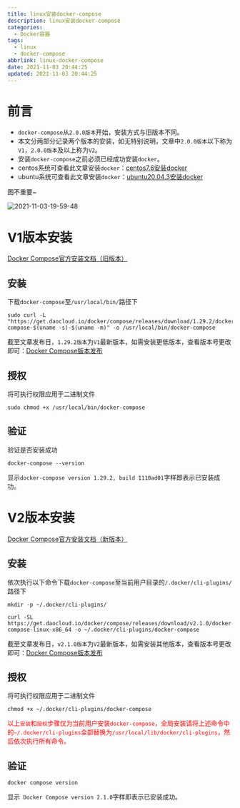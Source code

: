 ```yaml
---
title: linux安装docker-compose
description: linux安装docker-compose
categories:
  - Docker容器
tags:
  - linux
  - docker-compose
abbrlink: linux-docker-compose
date: 2021-11-03 20:44:25
updated: 2021-11-03 20:44:25
---
```


# 前言

- `docker-compose`从`2.0.0版本`开始，安装方式与旧版本不同。
- 本文分两部分记录两个版本的安装，如无特别说明，文章中`2.0.0版本`以下称为`V1`，`2.0.0版本`及以上称为`V2`。
- 安装`docker-compose`之前必须已经成功安装`docker`。
- centos系统可查看此文章安装`docker`：[centos7.6安装docker](https://codesensi.cn/docker/centos7.6-docker/)
- ubuntu系统可查看此文章安装`docker`：[ubuntu20.04.3安装docker](https://codesensi.cn/docker/ubuntu20.04.3-docker/)

图不重要~

![2021-11-03-19-59-48](https://image.codesensi.cn/hexo/post/2021-11-03-19-59-48.png)

# V1版本安装

[Docker Compose官方安装文档（旧版本）](https://docs.docker.com/compose/install/)

## 安装

下载`docker-compose`至`/usr/local/bin/`路径下

```Shell
sudo curl -L "https://get.daocloud.io/docker/compose/releases/download/1.29.2/docker-compose-$(uname -s)-$(uname -m)" -o /usr/local/bin/docker-compose
```

截至文章发布日，`1.29.2版本`为`V1`最新版本，如需安装更低版本，查看版本号更改即可：[Docker Compose版本发布](https://github.com/docker/compose/releases)

## 授权

将可执行权限应用于二进制文件

```Shell
sudo chmod +x /usr/local/bin/docker-compose
```

## 验证

验证是否安装成功
```Shell
docker-compose --version
```

显示`docker-compose version 1.29.2, build 1110ad01`字样即表示已安装成功。

# V2版本安装

[Docker Compose官方安装文档（新版本）](https://docs.docker.com/compose/cli-command/)

## 安装

依次执行以下命令下载`docker-compose`至当前用户目录的`/.docker/cli-plugins/`路径下

```Shell
mkdir -p ~/.docker/cli-plugins/

curl -SL https://get.daocloud.io/docker/compose/releases/download/v2.1.0/docker-compose-linux-x86_64 -o ~/.docker/cli-plugins/docker-compose
```

截至文章发布日，`v2.1.0版本`为`V2`最新版本，如需安装其他版本，查看版本号更改即可：[Docker Compose版本发布](https://github.com/docker/compose/releases)

## 授权

将可执行权限应用于二进制文件

```Shell
chmod +x ~/.docker/cli-plugins/docker-compose
```

<span style="color: red">以上`安装`和`授权`步骤仅为当前用户安装`docker-compose`，全局安装请将上述命令中的`~/.docker/cli-plugins`全部替换为`/usr/local/lib/docker/cli-plugins`，然后依次执行所有命令。</span>

## 验证

```Shell
docker compose version
```

显示` Docker Compose version 2.1.0`字样即表示已安装成功。